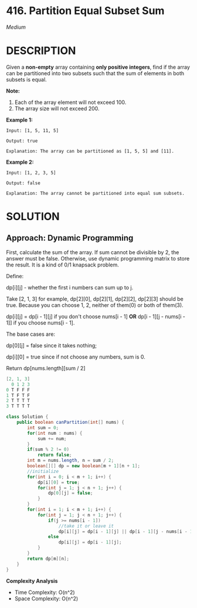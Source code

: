 # 416. Partition Equal Subset Sum

*Medium*

# DESCRIPTION

Given a **non-empty** array containing **only positive integers**, find if the array can be partitioned into two subsets such that the sum of elements in both subsets is equal.

**Note:**

1. Each of the array element will not exceed 100.
2. The array size will not exceed 200.

**Example 1:**

```
Input: [1, 5, 11, 5]

Output: true

Explanation: The array can be partitioned as [1, 5, 5] and [11].
```

**Example 2:**

```
Input: [1, 2, 3, 5]

Output: false

Explanation: The array cannot be partitioned into equal sum subsets.
```

# SOLUTION

## Approach: Dynamic Programming

First, calculate the sum of the array. If sum cannot be divisible by 2, the answer must be false. Otherwise, use dynamic programming matrix to store the result. It is a kind of 0/1 knapsack problem.

Define:

dp\[i\]\[j\] - whether the first i numbers can sum up to j.

Take [2, 1, 3] for example, dp\[2\]\[0\], dp\[2\]\[1\], dp\[2\]\[2\], dp\[2\]\[3\] should be true. Because you can choose 1, 2, neither of them(0) or both of them(3).

dp\[i\]\[j\] = dp\[i - 1\]\[j\] if you don't choose nums\[i - 1\] **OR** dp\[i - 1\]\[j - nums[i - 1]\] if you choose nums\[i - 1\].

The base cases are: 

dp\[0\]\[j\] = false since it takes nothing;

dp\[i\]\[0\] = true since if not choose any numbers, sum is 0.

Return dp\[nums.length\]\[sum / 2\]

```java
[2, 1, 3]  
  0 1 2 3 
0 T F F F
1 T F T F
2 T T T T
3 T T T T
```

```java
class Solution {
    public boolean canPartition(int[] nums) {
        int sum = 0;
        for(int num : nums) {
            sum += num;
        }
        if(sum % 2 != 0)
            return false;
        int m = nums.length, n = sum / 2;
        boolean[][] dp = new boolean[m + 1][n + 1];
      	//initialize
        for(int i = 0; i < m + 1; i++) {
            dp[i][0] = true;
            for(int j = 1; j < n + 1; j++) {
                dp[0][j] = false;
            }
        }
        for(int i = 1; i < m + 1; i++) {
            for(int j = 1; j < n + 1; j++) {
                if(j >= nums[i - 1]) 
                  	//take it or leave it
                    dp[i][j] = dp[i - 1][j] || dp[i - 1][j - nums[i - 1]];
                else
                    dp[i][j] = dp[i - 1][j];
            }
        }
        return dp[m][n];
    }
}
```

**Complexity Analysis**

- Time Complexity: O(n^2)
- Space Complexity: O(n^2)